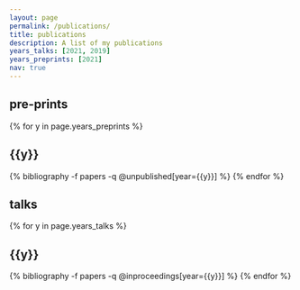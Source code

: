 ```yaml
---
layout: page
permalink: /publications/
title: publications
description: A list of my publications
years_talks: [2021, 2019]
years_preprints: [2021]
nav: true
---
```

<div class="publications">
<h2> pre-prints </h2>

{% for y in page.years_preprints %}
  <h2 class="year">{{y}}</h2>
  {% bibliography -f papers -q @unpublished[year={{y}}] %}
{% endfor %}


<h2> talks </h2>

{% for y in page.years_talks %}
  <h2 class="year">{{y}}</h2>
  {% bibliography -f papers -q @inproceedings[year={{y}}] %}
{% endfor %}

</div>
